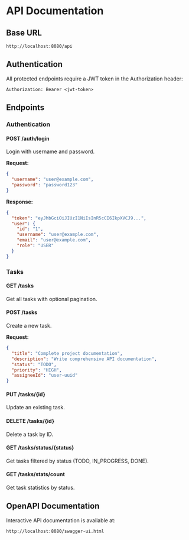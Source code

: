 # API Documentation

## Base URL
```
http://localhost:8080/api
```

## Authentication
All protected endpoints require a JWT token in the Authorization header:
```
Authorization: Bearer <jwt-token>
```

## Endpoints

### Authentication

#### POST /auth/login
Login with username and password.

**Request:**
```json
{
  "username": "user@example.com",
  "password": "password123"
}
```

**Response:**
```json
{
  "token": "eyJhbGciOiJIUzI1NiIsInR5cCI6IkpXVCJ9...",
  "user": {
    "id": "1",
    "username": "user@example.com",
    "email": "user@example.com",
    "role": "USER"
  }
}
```

### Tasks

#### GET /tasks
Get all tasks with optional pagination.

#### POST /tasks
Create a new task.

**Request:**
```json
{
  "title": "Complete project documentation",
  "description": "Write comprehensive API documentation",
  "status": "TODO",
  "priority": "HIGH",
  "assigneeId": "user-uuid"
}
```

#### PUT /tasks/{id}
Update an existing task.

#### DELETE /tasks/{id}
Delete a task by ID.

#### GET /tasks/status/{status}
Get tasks filtered by status (TODO, IN_PROGRESS, DONE).

#### GET /tasks/stats/count
Get task statistics by status.

## OpenAPI Documentation
Interactive API documentation is available at:
```
http://localhost:8080/swagger-ui.html
```